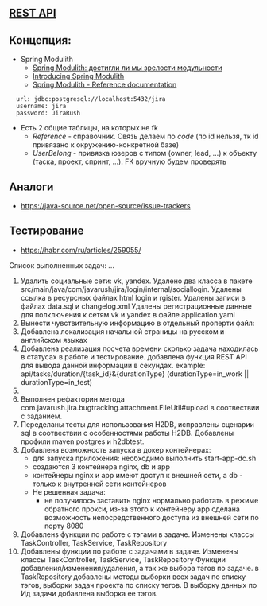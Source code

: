 ## [REST API](http://localhost:8080/doc)

## Концепция:

- Spring Modulith
    - [Spring Modulith: достигли ли мы зрелости модульности](https://habr.com/ru/post/701984/)
    - [Introducing Spring Modulith](https://spring.io/blog/2022/10/21/introducing-spring-modulith)
    - [Spring Modulith - Reference documentation](https://docs.spring.io/spring-modulith/docs/current-SNAPSHOT/reference/html/)

```
  url: jdbc:postgresql://localhost:5432/jira
  username: jira
  password: JiraRush
```

- Есть 2 общие таблицы, на которых не fk
    - _Reference_ - справочник. Связь делаем по _code_ (по id нельзя, тк id привязано к окружению-конкретной базе)
    - _UserBelong_ - привязка юзеров с типом (owner, lead, ...) к объекту (таска, проект, спринт, ...). FK вручную будем
      проверять

## Аналоги

- https://java-source.net/open-source/issue-trackers

## Тестирование

- https://habr.com/ru/articles/259055/

Список выполненных задач:
...
1. Удалить социальные сети: vk, yandex. 
    Удалено два класса в пакете src/main/java/com/javarush/jira/login/internal/sociallogin. 
    Удалены ссылка в ресурсных файлах html login и rgister.
    Удалены записи в файлах data.sql и changelog.xml
    Удалены регистрационные данные для полключения к сетям vk и yandex в файле application.yaml
2. Вынести чувствительную информацию в отдельный проперти файл: 
3. Добавлена локализация начальной страницы на русском и английском языках
4. Добавлена реализация посчета времени сколько задача находилась в статусах в
   работе и тестирование.
   добавлена функция REST API для вывода данной информации в секундах.
   example:  api/tasks/duration/{task_id}&{durationType}
   (durationType=in_work || durationType=in_test)
5. 
5. Выполнен рефакторин метода
   com.javarush.jira.bugtracking.attachment.FileUtil#upload в соотвествии с заданием.
6. Переделаны тесты для использования H2DB, исправлены сценарии sql в
   соотвествии с особенностями работы H2DB.
   Добавлены профили maven postgres и h2dbtest.
7. Добавлена возможность запуска в докер контейнерах:
   - для запуска приложения: необходимо выполнить start-app-dc.sh
   - создаются 3 контейнера nginx, db и app 
   - контейнеры nginx и app имеют доступ к внешней сети, а db - только к внутренней сети контейнеров
   - Не решенная задача: 
     - не получилось заставить nginx нормально работать в режиме обратного прокси, 
     из-за этого к контейнеру аpp сделана возможность непосредственного доступа из внешней сети по порту 8080   
8. Добавленs функции по работе с тэгами в задаче. Изменены классы TaskController, TaskService, TaskRepository
9. Добавлены функции по работе с задачами в задаче. Изменены классы TaskController, TaskService, TaskRepository
    Функции добавления/изменения/удаления, а так же выбора тэгов по задаче. в TaskRepository добавлены методы
    выборки всех задач по списку тэгов, выборки задач проекта по списку тегов. В выборку данных по Ид задачи 
    добавлена выборка ее тэгов.  